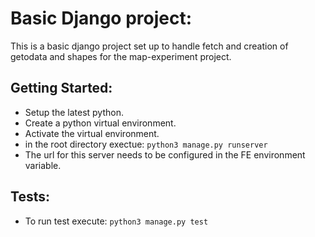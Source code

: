 # Basic Django project:

This is a basic django project set up to handle fetch and creation of getodata and shapes for the map-experiment project.

## Getting Started:

- Setup the latest python.
- Create a python virtual environment.
- Activate the virtual environment.
- in the root directory exectue: `python3 manage.py runserver`
- The url for this server needs to be configured in the FE environment variable.

## Tests:

- To run test execute: `python3 manage.py test`

